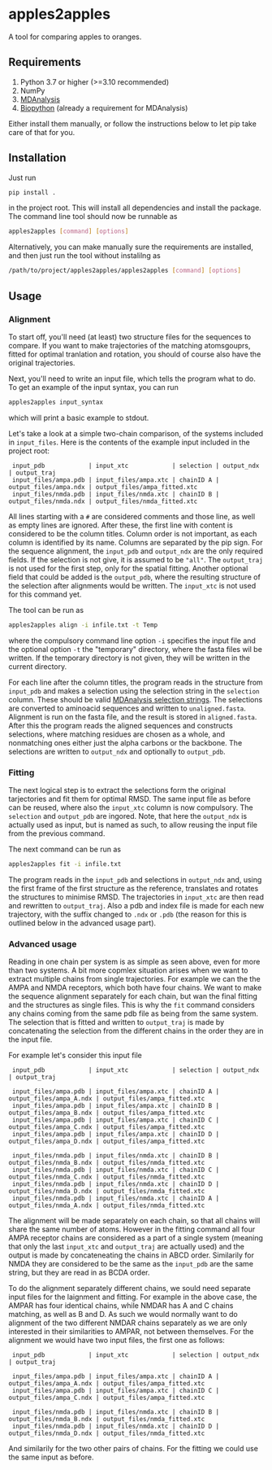 # apples2apples

A tool for comparing apples to oranges.

## Requirements

1. Python 3.7 or higher (>=3.10 recommended)
1. NumPy
1. [MDAnalysis](https://docs.mdanalysis.org/stable/index.html)
1. [Biopython](https://biopython.org/) (already a requirement for MDAnalysis)



Either install them manually, or follow the instructions below to let pip take care of that for you.

## Installation


Just run
```sh
pip install .
```
in the project root. This will install all dependencies and install the package. The command line tool should now be runnable as 
```sh
apples2apples [command] [options]
```

Alternatively, you can make manually sure the requirements are installed, and then just run the tool without instalilng as
```sh
/path/to/project/apples2apples/apples2apples [command] [options]
```

## Usage

### Alignment

To start off, you'll need (at least) two structure files for the sequences to compare. If you want to make trajectories of the matching atomsgouprs, fitted for optimal tranlation and rotation, you should of course also have the original trajectories.

Next, you'll need to write an input file, which tells the program what to do. To get an example of the input syntax, you can run 
```sh
apples2apples input_syntax
```
which will print a basic example to stdout.

Let's take a look at a simple two-chain comparison, of the systems included in `input_files`. Here is the contents of the example input included in the project root:

```
 input_pdb            | input_xtc            | selection | output_ndx            | output_traj
 input_files/ampa.pdb | input_files/ampa.xtc | chainID A | output_files/ampa.ndx | output_files/ampa_fitted.xtc
 input_files/nmda.pdb | input_files/nmda.xtc | chainID B | output_files/nmda.ndx | output_files/nmda_fitted.xtc
```
All lines starting with a `#` are considered comments and those line, as well as empty lines are ignored. After these, the first line with content is considered to be the column titles. Column order is not important, as each column is identified by its name. Columns are separated by the pip sign. For the sequence alignment, the `input_pdb` and `output_ndx` are the only required fields. If the selection is not give, it is assumed to be `"all"`. The `output_traj` is not used for the first step, only for the spatial fitting. Another optional field that could be added is the `output_pdb`, where the resulting structure of the selection after alignments would be written. The `input_xtc` is not used for this command yet.

The tool can be run as 
```sh
apples2apples align -i infile.txt -t Temp
```
where the compulsory command line option `-i` specifies the input file and the optional option `-t` the "temporary" directory, where the fasta files wil be written. If the temporary directory is not given, they will be written in the current directory.

For each line after the column titles, the program reads in the structure from `input_pdb` and makes a selection using the selection string in the `selection` column. These should be valid [MDAnalysis selection strings](https://docs.mdanalysis.org/stable/documentation_pages/selections.html). The selections are converted to aminoacid sequences and written to `unaligned.fasta`. Alignment is run on the fasta file, and the result is stored in `aligned.fasta`. After this the program reads the aligned sequences and constructs selections, where matching residues are chosen as a whole, and nonmatching ones either just the alpha carbons or the backbone. The selections are written to `output_ndx` and optionally to `output_pdb`.


### Fitting

The next logical step is to extract the selections form the original tarjectories and fit them for optimal RMSD. The same input file as before can be reused, where also the `input_xtc` column is now compulsory. The `selection` and `output_pdb` are ingored. Note, that here the `output_ndx` is actually used as input, but is named as such, to allow reusing the input file from the previous command.

The next command can be run as
```sh
apples2apples fit -i infile.txt
```

The program reads in the `input_pdb` and selections in `output_ndx` and, using the first frame of the first structure as the reference, translates and rotates the structures to minimise RMSD. The trajectories in `input_xtc` are then read and rewritten to `output_traj`. Also a pdb and index file is made for each new trajectory, with the suffix changed to `.ndx` or `.pdb` (the reason for this is outlined below in the advanced usage part).


### Advanced usage

Reading in one chain per system is as simple as seen above, even for more than two systems. A bit more copmlex situation arises when we want to extract multiple chains from single trajectories. For example we can the the AMPA and NMDA receptors, which both have four chains. We want to make the sequence alignment separately for each chain, but wan the final fitting and the structures as single files. This is why the `fit` command considers any chains coming from the same pdb file as being from the same system. The selection that is fitted and written to `output_traj` is made by concatenating the selection from the different chains in the order they are in the input file.

For example let's consider this input file
```
 input_pdb            | input_xtc            | selection | output_ndx              | output_traj

 input_files/ampa.pdb | input_files/ampa.xtc | chainID A | output_files/ampa_A.ndx | output_files/ampa_fitted.xtc
 input_files/ampa.pdb | input_files/ampa.xtc | chainID B | output_files/ampa_B.ndx | output_files/ampa_fitted.xtc
 input_files/ampa.pdb | input_files/ampa.xtc | chainID C | output_files/ampa_C.ndx | output_files/ampa_fitted.xtc
 input_files/ampa.pdb | input_files/ampa.xtc | chainID D | output_files/ampa_D.ndx | output_files/ampa_fitted.xtc

 input_files/nmda.pdb | input_files/nmda.xtc | chainID B | output_files/nmda_B.ndx | output_files/nmda_fitted.xtc
 input_files/nmda.pdb | input_files/nmda.xtc | chainID C | output_files/nmda_C.ndx | output_files/nmda_fitted.xtc
 input_files/nmda.pdb | input_files/nmda.xtc | chainID D | output_files/nmda_D.ndx | output_files/nmda_fitted.xtc
 input_files/nmda.pdb | input_files/nmda.xtc | chainID A | output_files/nmda_A.ndx | output_files/nmda_fitted.xtc
```

The alignment will be made separately on each chain, so that all chains will share the same number of atoms. However in the fitting command all four AMPA receptor chains are considered as a part of a single system (meaning that only the last `input_xtc` and  `output_traj` are actually used) and the output is made by concateneating the chains in ABCD order. Similarily for NMDA they are considered to be the same as the `input_pdb` are the same string, but they are read in as BCDA order.

To do the alignment separately different chains, we sould need separate input files for the laignment and fitting. For example in the above case, the AMPAR has four identical chains, while NMDAR has A and C chains matching, as well as B and D. As such we would normally want to do alignment of the two different NMDAR chains separately as we are only interested in their similarities to AMPAR, not between themselves. For the alignment we would have two input files, the first one as follows:
```
 input_pdb            | input_xtc            | selection | output_ndx              | output_traj

 input_files/ampa.pdb | input_files/ampa.xtc | chainID A | output_files/ampa_A.ndx | output_files/ampa_fitted.xtc
 input_files/ampa.pdb | input_files/ampa.xtc | chainID C | output_files/ampa_C.ndx | output_files/ampa_fitted.xtc

 input_files/nmda.pdb | input_files/nmda.xtc | chainID B | output_files/nmda_B.ndx | output_files/nmda_fitted.xtc
 input_files/nmda.pdb | input_files/nmda.xtc | chainID D | output_files/nmda_D.ndx | output_files/nmda_fitted.xtc
```

And similarily for the two other pairs of chains. For the fitting we could use the same input as before.